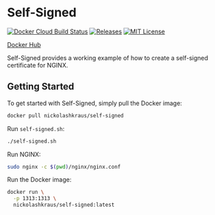 # Self-Signed

[![Docker Cloud Build Status](https://img.shields.io/docker/cloud/build/nickolashkraus/self-signed?color=blue)](https://cloud.docker.com/u/nickolashkraus/repository/docker/nickolashkraus/self-signed)
[![Releases](https://img.shields.io/github/v/release/NickolasHKraus/self-signed?color=blue)](https://github.com/NickolasHKraus/self-signed/releases)
[![MIT License](https://img.shields.io/badge/License-MIT-blue.svg)](https://github.com/NickolasHKraus/self-signed/blob/master/LICENSE)

[Docker Hub](https://cloud.docker.com/u/nickolashkraus/repository/docker/nickolashkraus/self-signed)

Self-Signed provides a working example of how to create a self-signed certificate for NGINX.

## Getting Started

To get started with Self-Signed, simply pull the Docker image:

```bash
docker pull nickolashkraus/self-signed
```

Run `self-signed.sh`:

```bash
./self-signed.sh
```

Run NGINX:

```bash
sudo nginx -c $(pwd)/nginx/nginx.conf
```

Run the Docker image:

```bash
docker run \
  -p 1313:1313 \
  nickolashkraus/self-signed:latest
```
